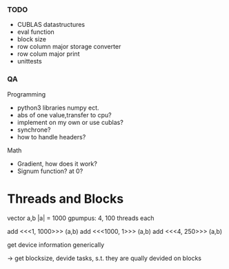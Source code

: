 ### TODO
- CUBLAS datastructures
- eval function
- block size
- row column major storage converter
- row colum major print
- unittests

### QA
Programming
- python3 libraries numpy ect.
- abs of one value,transfer to cpu?
- implement on my own or use cublas?
- synchrone?
- how to handle headers?

Math
- Gradient, how does it work?
- Signum function? at 0?


# Threads and Blocks
vector a,b |a| = 1000
gpumpus: 4, 100 threads each

add <<<1, 1000>>> (a,b)
add <<<1000, 1>>> (a,b)
add <<<4, 250>>> (a,b)

get device information generically


-> get blocksize, devide tasks, s.t. they are qually devided on blocks